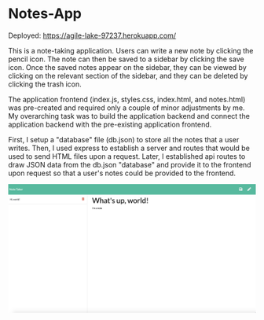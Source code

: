 # Notes-App

Deployed: https://agile-lake-97237.herokuapp.com/

This is a note-taking application. Users can write a new note by clicking the pencil icon. The note can then be saved to a sidebar by clicking the save icon. Once the saved notes appear on the sidebar, they can be viewed by clicking on the relevant section of the sidebar, and they can be deleted by clicking the trash icon. 

The application frontend (index.js, styles.css, index.html, and notes.html) was pre-created and required only a couple of minor adjustments by me. My overarching task was to build the application backend and connect the application backend with the pre-existing application frontend. 

First, I setup a "database" file (db.json) to store all the notes that a user writes. Then, I used express to establish a server and routes that would be used to send HTML files upon a request. Later, I established api routes to draw JSON data from the db.json "database" and provide it to the frontend upon request so that a user's notes could be provided to the frontend. 

![](public/assets//images/Notes-App-Screenshot.png)